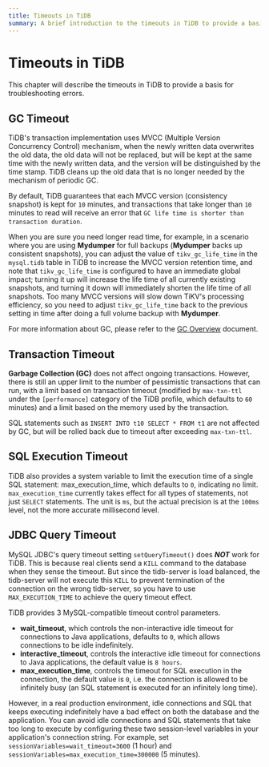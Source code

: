 ```yaml
---
title: Timeouts in TiDB
summary: A brief introduction to the timeouts in TiDB to provide a basis for troubleshooting errors.
---
```


# Timeouts in TiDB

This chapter will describe the timeouts in TiDB to provide a basis for troubleshooting errors.

## GC Timeout

TiDB's transaction implementation uses MVCC (Multiple Version Concurrency Control) mechanism, when the newly written data overwrites the old data, the old data will not be replaced, but will be kept at the same time with the newly written data, and the version will be distinguished by the time stamp. TiDB cleans up the old data that is no longer needed by the mechanism of periodic GC.

By default, TiDB guarantees that each MVCC version (consistency snapshot) is kept for `10` minutes, and transactions that take longer than `10` minutes to read will receive an error that `GC life time is shorter than transaction duration`.

When you are sure you need longer read time, for example, in a scenario where you are using **Mydumper** for full backups (**Mydumper** backs up consistent snapshots), you can adjust the value of `tikv_gc_life_time` in the `mysql.tidb` table in TiDB to increase the MVCC version retention time, and note that `tikv_gc_life_time` is configured to have an immediate global impact; turning it up will increase the life time of all currently existing snapshots, and turning it down will immediately shorten the life time of all snapshots. Too many MVCC versions will slow down TiKV's processing efficiency, so you need to adjust `tikv_gc_life_time` back to the previous setting in time after doing a full volume backup with **Mydumper**.

For more information about GC, please refer to the [GC Overview](https://docs.pingcap.com/tidb/stable/garbage-collection-overview) document.

## Transaction Timeout

**Garbage Collection (GC)** does not affect ongoing transactions. However, there is still an upper limit to the number of pessimistic transactions that can run, with a limit based on transaction timeout (modified by `max-txn-ttl` under the `[performance]` category of the TiDB profile, which defaults to `60` minutes) and a limit based on the memory used by the transaction.

SQL statements such as `INSERT INTO t10 SELECT * FROM t1` are not affected by GC, but will be rolled back due to timeout after exceeding `max-txn-ttl`.

## SQL Execution Timeout

TiDB also provides a system variable to limit the execution time of a single SQL statement: max_execution_time, which defaults to `0`, indicating no limit. `max_execution_time` currently takes effect for all types of statements, not just `SELECT` statements. The unit is `ms`, but the actual precision is at the `100ms` level, not the more accurate millisecond level.

## JDBC Query Timeout

MySQL JDBC's query timeout setting `setQueryTimeout()` does **_NOT_** work for TiDB. This is because real clients send a `KILL` command to the database when they sense the timeout. But since the tidb-server is load balanced, the tidb-server will not execute this `KILL` to prevent termination of the connection on the wrong tidb-server, so you have to use `MAX_EXECUTION_TIME` to achieve the query timeout effect.

TiDB provides 3 MySQL-compatible timeout control parameters.

- **wait_timeout**, which controls the non-interactive idle timeout for connections to Java applications, defaults to `0`, which allows connections to be idle indefinitely.
- **interactive_timeout**, controls the interactive idle timeout for connections to Java applications, the default value is `8 hours`.
- **max_execution_time**, controls the timeout for SQL execution in the connection, the default value is `0`, i.e. the connection is allowed to be infinitely busy (an SQL statement is executed for an infinitely long time).

However, in a real production environment, idle connections and SQL that keeps executing indefinitely have a bad effect on both the database and the application. You can avoid idle connections and SQL statements that take too long to execute by configuring these two session-level variables in your application's connection string. For example, set `sessionVariables=wait_timeout=3600` (1 hour) and `sessionVariables=max_execution_time=300000` (5 minutes).
